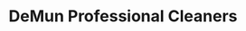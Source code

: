 ---
title: "DeMun Professional Cleaners"
url: /clayton/demun-professional-cleaners/
shop: laundry
---